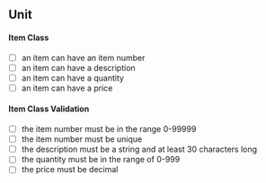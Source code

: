 ## Unit
#### Item Class
- [ ] an item can have an item number
- [ ] an item can have a description
- [ ] an item can have a quantity
- [ ] an item can have a price
#### Item Class Validation
- [ ] the item number must be in the range 0-99999
- [ ] the item number must be unique
- [ ] the description must be a string and at least 30 characters long
- [ ] the quantity must be in the range of 0-999
- [ ] the price must be decimal 